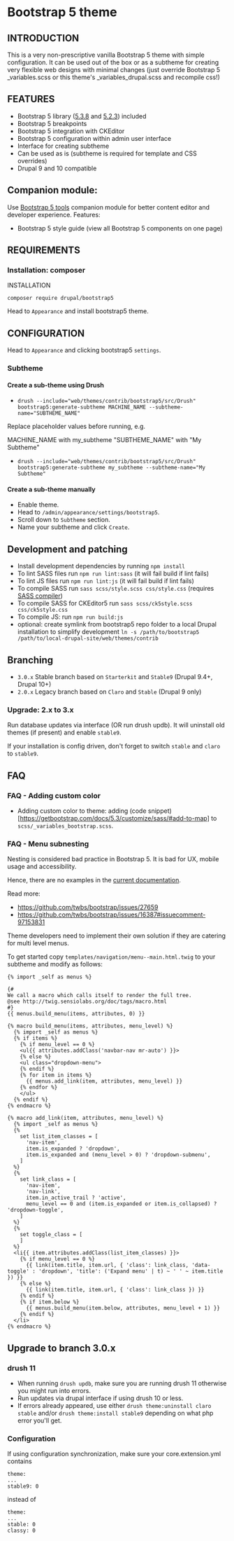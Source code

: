 # Bootstrap 5 theme

## INTRODUCTION

This is a very non-prescriptive vanilla Bootstrap 5 theme
with simple configuration. It can be used out of the box or
as a subtheme for creating very flexible web designs with
minimal changes (just override Bootstrap 5 _variables.scss
or this theme's _variables_drupal.scss and recompile css!)

## FEATURES

* Bootstrap 5 library ([5.3.8](https://blog.getbootstrap.com/2025/08/25/bootstrap-5-3-8/)
  and [5.2.3](https://blog.getbootstrap.com/2022/11/22/bootstrap-5-2-3/)) included
* Bootstrap 5 breakpoints
* Bootstrap 5 integration with CKEditor
* Bootstrap 5 configuration within admin user interface
* Interface for creating subtheme
* Can be used as is (subtheme is required for template and CSS overrides)
* Drupal 9 and 10 compatible

## Companion module:

Use [Bootstrap 5 tools](https://www.drupal.org/project/twbstools) companion module for
better content editor and developer experience. Features:

* Bootstrap 5 style guide (view all Bootstrap 5 components on one page)

## REQUIREMENTS

### Installation: composer

INSTALLATION

`composer require drupal/bootstrap5`

Head to `Appearance` and install bootstrap5 theme.

## CONFIGURATION

Head to `Appearance` and clicking bootstrap5 `settings`.

### Subtheme

#### Create a sub-theme using Drush

* `drush --include="web/themes/contrib/bootstrap5/src/Drush" bootstrap5:generate-subtheme MACHINE_NAME --subtheme-name="SUBTHEME_NAME"`

Replace placeholder values before running, e.g.

MACHINE_NAME with my_subtheme
"SUBTHEME_NAME" with "My Subtheme"

* `drush --include="web/themes/contrib/bootstrap5/src/Drush" bootstrap5:generate-subtheme my_subtheme --subtheme-name="My Subtheme"`

#### Create a sub-theme manually

* Enable theme.
* Head to `/admin/appearance/settings/bootstrap5`.
* Scroll down to `Subtheme` section.
* Name your subtheme and click `Create`.

## Development and patching

- Install development dependencies by running `npm install`
- To lint SASS files run `npm run lint:sass` (it will fail build if lint fails)
- To lint JS files run `npm run lint:js` (it will fail build if lint fails)
- To compile SASS run `sass scss/style.scss css/style.css` (requires [SASS compiler](https://sass-lang.com/install))
- To compile SASS for CKEditor5 run `sass scss/ck5style.scss css/ck5style.css`
- To compile JS: run `npm run build:js`
- optional: create symlink from bootstrap5 repo folder to a local Drupal installation to simplify
  development `ln -s /path/to/bootstrap5 /path/to/local-drupal-site/web/themes/contrib`

## Branching

* `3.0.x` Stable branch based on `Starterkit` and `Stable9` (Drupal 9.4+, Drupal 10+)
* `2.0.x` Legacy branch based on `Claro` and `Stable` (Drupal 9 only)

### Upgrade: 2.x to 3.x

Run database updates via interface (OR run drush updb).
It will uninstall old themes (if present) and enable `stable9`.

If your installation is config driven, don't forget to switch `stable` and `claro` to `stable9`.

## FAQ

### FAQ - Adding custom color

* Adding custom color to theme: adding (code snippet)[https://getbootstrap.com/docs/5.3/customize/sass/#add-to-map] to `scss/_variables_bootstrap.scss`.

### FAQ - Menu subnesting

Nesting is considered bad practice in Bootstrap 5. It is bad for UX, mobile
usage and accessibility.

Hence, there are no examples in
the [current documentation](https://getbootstrap.com/docs/5.0/components/dropdowns/#menu-items).

Read more:

* https://github.com/twbs/bootstrap/issues/27659
* https://github.com/twbs/bootstrap/issues/16387#issuecomment-97153831

Theme developers need to implement their own solution if they are catering
for multi level menus.

To get started copy `templates/navigation/menu--main.html.twig` to your
subtheme and modify as follows:

```
{% import _self as menus %}

{#
We call a macro which calls itself to render the full tree.
@see http://twig.sensiolabs.org/doc/tags/macro.html
#}
{{ menus.build_menu(items, attributes, 0) }}

{% macro build_menu(items, attributes, menu_level) %}
  {% import _self as menus %}
  {% if items %}
    {% if menu_level == 0 %}
    <ul{{ attributes.addClass('navbar-nav mr-auto') }}>
    {% else %}
    <ul class="dropdown-menu">
    {% endif %}
    {% for item in items %}
      {{ menus.add_link(item, attributes, menu_level) }}
    {% endfor %}
    </ul>
  {% endif %}
{% endmacro %}

{% macro add_link(item, attributes, menu_level) %}
  {% import _self as menus %}
  {%
    set list_item_classes = [
      'nav-item',
      item.is_expanded ? 'dropdown',
      item.is_expanded and (menu_level > 0) ? 'dropdown-submenu',
    ]
  %}
  {%
    set link_class = [
      'nav-item',
      'nav-link',
      item.in_active_trail ? 'active',
      menu_level == 0 and (item.is_expanded or item.is_collapsed) ? 'dropdown-toggle',
    ]
  %}
  {%
    set toggle_class = [
    ]
  %}
  <li{{ item.attributes.addClass(list_item_classes) }}>
    {% if menu_level == 0 %}
      {{ link(item.title, item.url, { 'class': link_class, 'data-toggle' : 'dropdown', 'title': ('Expand menu' | t) ~ ' ' ~ item.title }) }}
    {% else %}
      {{ link(item.title, item.url, { 'class': link_class }) }}
    {% endif %}
    {% if item.below %}
      {{ menus.build_menu(item.below, attributes, menu_level + 1) }}
    {% endif %}
  </li>
{% endmacro %}
```


## Upgrade to branch 3.0.x

### drush 11

- When running `drush updb`, make sure you are running drush 11 otherwise you
  might run into errors.
- Run updates via drupal interface if using drush 10 or less.
- If errors already appeared, use either `drush theme:uninstall claro stable`
  and/or `drush theme:install stable9` depending on what php error you'll get.

### Configuration

If using configuration synchronization, make sure your core.extension.yml contains

```
theme:
...
stable9: 0
```

instead of

```
theme:
...
stable: 0
classy: 0
```
